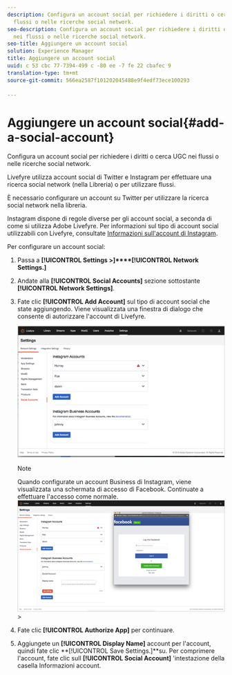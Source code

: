 ```yaml
---
description: Configura un account social per richiedere i diritti o cerca UGC nei
  flussi o nelle ricerche social network.
seo-description: Configura un account social per richiedere i diritti o cerca UGC
  nei flussi o nelle ricerche social network.
seo-title: Aggiungere un account social
solution: Experience Manager
title: Aggiungere un account social
uuid: c 53 cbc 77-7394-499 c -80 ee -7 fe 22 cbafec 9
translation-type: tm+mt
source-git-commit: 566ea2587f101202045488e9f4edf73ece100293

---
```



# Aggiungere un account social{#add-a-social-account}

Configura un account social per richiedere i diritti o cerca UGC nei flussi o nelle ricerche social network.

Livefyre utilizza account social di Twitter e Instagram per effettuare una ricerca social network (nella Libreria) o per utilizzare flussi.

È necessario configurare un account su Twitter per utilizzare la ricerca social network nella libreria.

Instagram dispone di regole diverse per gli account social, a seconda di come si utilizza Adobe Livefyre. Per informazioni sul tipo di account social utilizzabili con Livefyre, consultate [Informazioni sull'account di Instagram](/help/using/c-users-creating-accounts-with-studio-access/t-configure-social-accout-instagram/c-about-instagram-accounts.md#c_about_instagram_accounts).

Per configurare un account social:

1. Passa a **[!UICONTROL Settings >]****[!UICONTROL Network Settings.]**
1. Andate alla **[!UICONTROL Social Accounts]** sezione sottostante **[!UICONTROL Network Settings]**.
1. Fate clic **[!UICONTROL Add Account]** sul tipo di account social che state aggiungendo. Viene visualizzata una finestra di dialogo che consente di autorizzare l'account di Livefyre.

   ![](assets/i_settings_social_insta.png)

   >[!NOTE]
   >
   >Quando configurate un account Business di Instagram, viene visualizzata una schermata di accesso di Facebook. Continuate a effettuare l'accesso come normale. ![](assets/i_insta_biz_facebook_dialog.png) >

1. Fate clic **[!UICONTROL Authorize App]** per continuare.
1. Aggiungete un **[!UICONTROL Display Name]** account per l'account, quindi fate clic **[!UICONTROL Save Settings.]**su. Per comprimere l'account, fate clic sull **[!UICONTROL Social Account]** 'intestazione della casella Informazioni account.
